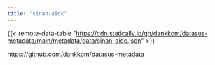 ```yaml
---
title: "sinan-aidc"
---
```


{{< remote-data-table "https://cdn.statically.io/gh/dankkom/datasus-metadata/main/metadata/data/sinan-aidc.json" >}}

https://github.com/dankkom/datasus-metadata
